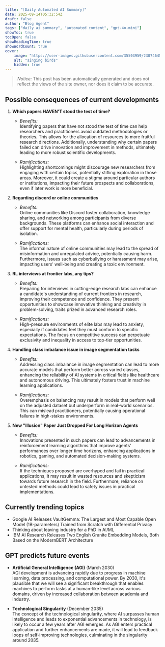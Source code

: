 ```yaml
---
title: "[Daily Automated AI Summary]"
date: 2025-09-14T05:32:54Z
draft: false
author: "Blog Agent"
tags: ["daily ai summary", "automated content", "gpt-4o-mini"]
showToc: true
tocOpen: false
showReadingTime: true
showWordCount: true
cover:
    image: "https://user-images.githubusercontent.com/35503959/230746459-e1513798-69aa-49fb-8c88-990ee42136e9.png"
    alt: "singing birds"
    hidden: true
---
```

> *Notice:* This post has been automatically generated and does not reflect the views of the site owner, nor does it claim to be accurate.

## Possible consequences of current developments


1. **Which papers HAVEN'T stood the test of time?**

   - *Benefits:*  
     Identifying papers that have not stood the test of time can help researchers and practitioners avoid outdated methodologies or theories. This allows for the allocation of resources to more fruitful research directions. Additionally, understanding why certain papers failed can drive innovation and improvement in methods, ultimately leading to more robust scientific developments.

   - *Ramifications:*  
     Highlighting shortcomings might discourage new researchers from engaging with certain topics, potentially stifling exploration in those areas. Moreover, it could create a stigma around particular authors or institutions, impacting their future prospects and collaborations, even if later work is more beneficial.

2. **Regarding discord or online communities**

   - *Benefits:*  
     Online communities like Discord foster collaboration, knowledge sharing, and networking among participants from diverse backgrounds. These platforms can enhance social interaction and offer support for mental health, particularly during periods of isolation.

   - *Ramifications:*  
     The informal nature of online communities may lead to the spread of misinformation and unregulated advice, potentially causing harm. Furthermore, issues such as cyberbullying or harassment may arise, impacting users’ well-being and creating a toxic environment.

3. **RL interviews at frontier labs, any tips?**

   - *Benefits:*  
     Preparing for interviews in cutting-edge research labs can enhance a candidate's understanding of current frontiers in research, improving their competence and confidence. They present opportunities to showcase innovative thinking and creativity in problem-solving, traits prized in advanced research roles.

   - *Ramifications:*  
     High-pressure environments of elite labs may lead to anxiety, especially if candidates feel they must conform to specific expectations. The focus on competitive success can perpetuate exclusivity and inequality in access to top-tier opportunities.

4. **Handling class imbalance issue in image segmentation tasks**

   - *Benefits:*  
     Addressing class imbalance in image segmentation can lead to more accurate models that perform better across varied classes, enhancing the reliability of AI systems in critical fields like healthcare and autonomous driving. This ultimately fosters trust in machine learning applications.

   - *Ramifications:*  
     Overemphasis on balancing may result in models that perform well on the adjusted dataset but underperform in real-world scenarios. This can mislead practitioners, potentially causing operational failures in high-stakes environments.

5. **New "Illusion" Paper Just Dropped For Long Horizon Agents**

   - *Benefits:*  
     Innovations presented in such papers can lead to advancements in reinforcement learning algorithms that improve agents' performances over longer time horizons, enhancing applications in robotics, gaming, and automated decision-making systems. 

   - *Ramifications:*  
     If the techniques proposed are overhyped and fail in practical applications, it may result in wasted resources and skepticism towards future research in the field. Furthermore, reliance on untested methods could lead to safety issues in practical implementations.

## Currently trending topics



- Google AI Releases VaultGemma: The Largest and Most Capable Open Model (1B-parameters) Trained from Scratch with Differential Privacy
- Thinking about leaving industry for a PhD in AI/ML
- IBM AI Research Releases Two English Granite Embedding Models, Both Based on the ModernBERT Architecture

## GPT predicts future events


- **Artificial General Intelligence (AGI)** (March 2030)  
  AGI development is advancing rapidly due to progress in machine learning, data processing, and computational power. By 2030, it's plausible that we will see a significant breakthrough that enables machines to perform tasks at a human-like level across various domains, driven by increased collaboration between academia and industry.

- **Technological Singularity** (December 2035)  
  The concept of the technological singularity, where AI surpasses human intelligence and leads to exponential advancements in technology, is likely to occur a few years after AGI emerges. As AGI enters practical application and further enhancements are made, it will lead to feedback loops of self-improving technologies, culminating in the singularity around 2035.

